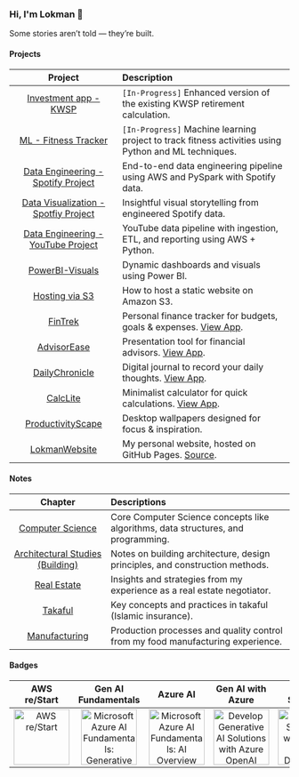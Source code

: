 ### Hi, I'm Lokman 👋
Some stories aren’t told — they’re built.

#### Projects
| **Project** | **Description** |
|:-----------:|:----------------|
|[Investment app - KWSP](https://github.com/dablajumak/01_KWSP)|`[In-Progress]` Enhanced version of the existing KWSP retirement calculation.|
|[ML - Fitness Tracker](https://github.com/lokmanTech/fitness_tracker_ml)|`[In-Progress]` Machine learning project to track fitness activities using Python and ML techniques.|
|[Data Engineering - Spotify Project](https://github.com/lokmanTech/spotify_data_engineering)| End-to-end data engineering pipeline using AWS and PySpark with Spotify data.|
|[Data Visualization - Spotfiy Project](https://github.com/lokmanTech/spotify_visualization)| Insightful visual storytelling from engineered Spotify data.|
|[Data Engineering - YouTube Project](https://github.com/lokmanTech/youtube_data_engineering)| YouTube data pipeline with ingestion, ETL, and reporting using AWS + Python.|
|[PowerBI-Visuals](https://github.com/lokmanTech/PowerBI-Visuals)| Dynamic dashboards and visuals using Power BI.|
|[Hosting via S3](https://github.com/lokmanTech/hosting_via_s3)|How to host a static website on Amazon S3.|
|[FinTrek](https://github.com/lokmanTech/FinTrek)| Personal finance tracker for budgets, goals & expenses. [View App](https://lokmanTech.github.io/FinTrek).|
|[AdvisorEase](https://github.com/lokmanTech/AdvisorEase)| Presentation tool for financial advisors. [View App](https://lokmanTech.github.io/AdvisorEase).|
|[DailyChronicle](https://github.com/lokmanTech/DailyChronicle)| Digital journal to record your daily thoughts. [View App](https://lokmanTech.github.io/DailyChronicle).|
|[CalcLite](https://github.com/lokmanTech/CalcLite)|  Minimalist calculator for quick calculations. [View App](https://lokmanTech.github.io/CalcLite).|
|[ProductivityScape](https://github.com/lokmanTech/ProductivityScape) | Desktop wallpapers designed for focus & inspiration.|
|[LokmanWebsite](https://lokmantech.github.io/)| My personal website, hosted on GitHub Pages. [Source](https://github.com/lokmanTech/lokmantech.github.io).|

#### Notes
| **Chapter** | **Descriptions** |
|:-----------:|:-----------------|
|[Computer Science](https://github.com/lokmanTech/cs_notes)|Core Computer Science concepts like algorithms, data structures, and programming.|
|[Architectural Studies (Building)](https://github.com/lokmanTech/arch_building_notes)|Notes on building architecture, design principles, and construction methods.|
|[Real Estate](https://github.com/lokmanTech/real_estate_notes)|Insights and strategies from my experience as a real estate negotiator.|
|[Takaful](https://github.com/lokmanTech/takaful_notes)|Key concepts and practices in takaful (Islamic insurance).|
|[Manufacturing](https://github.com/lokmanTech/production_exec_notes)|Production processes and quality control from my food manufacturing experience.|

<!--
|[Ultimate_Notes](https://github.com/lokmanTech/programming_notes)|A collection of notes and resources on learning Python, SQL & many more, including code snippets, tutorials, and best practices. Ideal for beginners and enthusiasts to enhance programming skills.|
|[Cloud_Notes](https://github.com/lokmanTech/Cloud_Notes)|Dive into foundational knowledge spanning cloud, data science and web development.|
|[Python_Library](https://github.com/lokmanTech/LeetCode) | Pyhton problem problem & solution with detailed explanations and optimized algorithms for efficient problem-solving.|
|[DE ZoomCamp](https://github.com/lokmanTech/DE_Zoomcamp)| Intensive and immersive bootcamp designed for aspiring `data engineers`. This program is crafted to equip you with the essential skills and knowledge required to excel in the field of data engineering.|
-->

#### Badges
|AWS re/Start|Gen AI Fundamentals|Azure AI|Gen AI with Azure|AI Doc Solution|DA Bootcamp|
|:----------:|:-----------------:|:------:|:---------------:|:-------------:|:---------:|
|    <a href="https://www.credly.com/badges/87fb9d96-6856-4b65-b052-0c60ba687e5c/public_url"><img src="https://images.credly.com/size/340x340/images/44e2c252-5d19-4574-9646-005f7225bf53/image.png" alt="AWS re/Start" width="100px" height="100px"></a>    |     <a href="https://learn.microsoft.com/api/achievements/share/en-us/MUHAMMADLOKMANHAKIMBINNAZRI-5956/9FVEM6EU?sharingId=E0A348074975FB77"><img src="https://learn.microsoft.com/en-us/learn/achievements/generic-badge.svg" alt="Microsoft Azure AI Fundamentals: Generative AI" width="100px" height="100px"></a>     |      <a href="https://learn.microsoft.com/api/achievements/share/en-us/MUHAMMADLOKMANHAKIMBINNAZRI-5956/PS3WHMG4?sharingId=E0A348074975FB77"><img src="https://learn.microsoft.com/en-us/learn/achievements/get-started-with-artificial-intelligence-on-azure.svg" alt="Microsoft Azure AI Fundamentals: AI Overview" width="100px" height="100px"></a>     |      <a href="https://learn.microsoft.com/api/achievements/share/en-us/MUHAMMADLOKMANHAKIMBINNAZRI-5956/3YQ4PJNH?sharingId=E0A348074975FB77"><img src="https://learn.microsoft.com/en-us/training/achievements/develop-ai-solutions-azure-openai.svg" alt="Develop Generative AI Solutions with Azure OpenAI Service" width="100px" height="100px"></a>     |      <a href="https://learn.microsoft.com/api/achievements/share/en-us/MUHAMMADLOKMANHAKIMBINNAZRI-5956/8APBKTAW?sharingId=E0A348074975FB77"><img src="https://learn.microsoft.com/en-us/training/achievements/extract-data-from-forms-use-form-recognizer.svg" alt="Develop Solutions with Azure AI Document Intelligence" width="100px" height="100px"></a>     |      <a href="https://raw.githubusercontent.com/AlexTheAnalyst/Data-Analytics-Bootcamp/refs/heads/main/Verified%20Analytics%20Bootcamp%20Certification.png"><img src="https://raw.githubusercontent.com/AlexTheAnalyst/Data-Analytics-Bootcamp/refs/heads/main/Verified%20Analytics%20Bootcamp%20Certification.png" alt="Verified Analytics Bootcamp Certification" width="100px" height="100px"></a>     |

<!--
<a href=""><img src="" alt="" width="100px" height="100px"></a>

#### Certifications

A compilation of my completed courses and certifications, showcasing skills in programming, data science, and more. Dedicated to continuous learning and professional growth across diverse domains.-->
